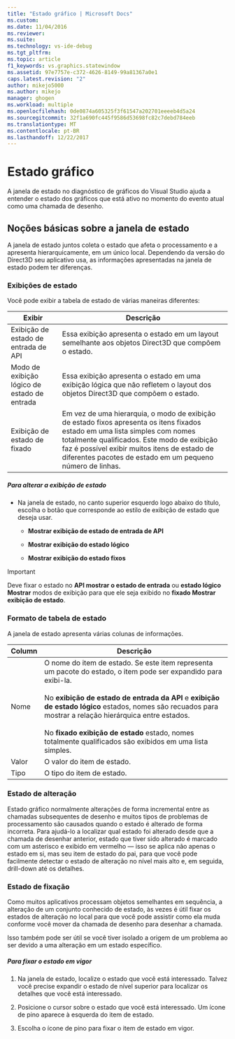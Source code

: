 ```yaml
---
title: "Estado gráfico | Microsoft Docs"
ms.custom: 
ms.date: 11/04/2016
ms.reviewer: 
ms.suite: 
ms.technology: vs-ide-debug
ms.tgt_pltfrm: 
ms.topic: article
f1_keywords: vs.graphics.statewindow
ms.assetid: 97e7757e-c372-4626-8149-99a81367a0e1
caps.latest.revision: "2"
author: mikejo5000
ms.author: mikejo
manager: ghogen
ms.workload: multiple
ms.openlocfilehash: 0de0874a605325f3f61547a202701eeeeb4d5a24
ms.sourcegitcommit: 32f1a690fc445f9586d53698fc82c7debd784eeb
ms.translationtype: MT
ms.contentlocale: pt-BR
ms.lasthandoff: 12/22/2017
---
```

# <a name="graphics-state"></a>Estado gráfico
A janela de estado no diagnóstico de gráficos do Visual Studio ajuda a entender o estado dos gráficos que está ativo no momento do evento atual como uma chamada de desenho.  
  
## <a name="understanding-the-state-window"></a>Noções básicas sobre a janela de estado  
 A janela de estado juntos coleta o estado que afeta o processamento e a apresenta hierarquicamente, em um único local. Dependendo da versão do Direct3D seu aplicativo usa, as informações apresentadas na janela de estado podem ter diferenças.  
  
### <a name="state-views"></a>Exibições de estado  
 Você pode exibir a tabela de estado de várias maneiras diferentes:  
  
|Exibir|Descrição|  
|----------|-----------------|  
|Exibição de estado de entrada de API|Essa exibição apresenta o estado em um layout semelhante aos objetos Direct3D que compõem o estado.|  
|Modo de exibição lógico de estado de entrada|Essa exibição apresenta o estado em uma exibição lógica que não refletem o layout dos objetos Direct3D que compõem o estado.|  
|Exibição de estado de fixado|Em vez de uma hierarquia, o modo de exibição de estado fixos apresenta os itens fixados estado em uma lista simples com nomes totalmente qualificados. Este modo de exibição faz é possível exibir muitos itens de estado de diferentes pacotes de estado em um pequeno número de linhas.|  
  
##### <a name="to-change-the-state-view"></a>Para alterar a exibição de estado  
  
-   Na janela de estado, no canto superior esquerdo logo abaixo do título, escolha o botão que corresponde ao estilo de exibição de estado que deseja usar.  
  
    -   **Mostrar exibição de estado de entrada de API**  
  
    -   **Mostrar exibição do estado lógico**  
  
    -   **Mostrar exibição do estado fixos**  
  
> [!IMPORTANT]
>  Deve fixar o estado no **API mostrar o estado de entrada** ou **estado lógico Mostrar** modos de exibição para que ele seja exibido no **fixado Mostrar exibição de estado**.  
  
### <a name="state-table-format"></a>Formato de tabela de estado  
 A janela de estado apresenta várias colunas de informações.  
  
|Column|Descrição|  
|------------|-----------------|  
|Nome|O nome do item de estado. Se este item representa um pacote do estado, o item pode ser expandido para exibi-la.<br /><br /> No **exibição de estado de entrada da API** e **exibição de estado lógico** estados, nomes são recuados para mostrar a relação hierárquica entre estados.<br /><br /> No **fixado exibição de estado** estado, nomes totalmente qualificados são exibidos em uma lista simples.|  
|Valor|O valor do item de estado.|  
|Tipo|O tipo do item de estado.|  
  
### <a name="changed-state"></a>Estado de alteração  
 Estado gráfico normalmente alterações de forma incremental entre as chamadas subsequentes de desenho e muitos tipos de problemas de processamento são causados quando o estado é alterado de forma incorreta. Para ajudá-lo a localizar qual estado foi alterado desde que a chamada de desenhar anterior, estado que tiver sido alterado é marcado com um asterisco e exibido em vermelho — isso se aplica não apenas o estado em si, mas seu item de estado do pai, para que você pode facilmente detectar o estado de alteração no nível mais alto e, em seguida, drill-down até os detalhes.  
  
### <a name="pinning-state"></a>Estado de fixação  
 Como muitos aplicativos processam objetos semelhantes em sequência, a alteração de um conjunto conhecido de estado, às vezes é útil fixar os estados de alteração no local para que você pode assistir como ela muda conforme você mover da chamada de desenho para desenhar a chamada.  
  
 Isso também pode ser útil se você tiver isolado a origem de um problema ao ser devido a uma alteração em um estado específico.  
  
##### <a name="to-pin-state-in-place"></a>Para fixar o estado em vigor  
  
1.  Na janela de estado, localize o estado que você está interessado. Talvez você precise expandir o estado de nível superior para localizar os detalhes que você está interessado.  
  
2.  Posicione o cursor sobre o estado que você está interessado. Um ícone de pino aparece à esquerda do item de estado.  
  
3.  Escolha o ícone de pino para fixar o item de estado em vigor.
